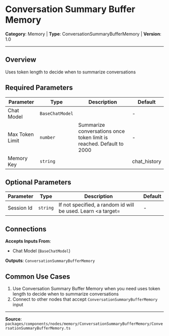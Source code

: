 # Conversation Summary Buffer Memory

**Category**: Memory | **Type**: ConversationSummaryBufferMemory | **Version**: 1.0

---

## Overview

Uses token length to decide when to summarize conversations

## Required Parameters

| Parameter | Type | Description | Default |
|-----------|------|-------------|---------|
| Chat Model | `BaseChatModel` |  | - |
| Max Token Limit | `number` | Summarize conversations once token limit is reached. Default to 2000 | - |
| Memory Key | `string` |  | chat_history |

## Optional Parameters

| Parameter | Type | Description | Default |
|-----------|------|-------------|---------|
| Session Id | `string` | If not specified, a random id will be used. Learn <a target= | - |

## Connections

**Accepts Inputs From**:
- Chat Model (`BaseChatModel`)

**Outputs**: `ConversationSummaryBufferMemory`

## Common Use Cases

1. Use Conversation Summary Buffer Memory when you need uses token length to decide when to summarize conversations
2. Connect to other nodes that accept `ConversationSummaryBufferMemory` input

---

**Source**: `packages/components/nodes/memory/ConversationSummaryBufferMemory/ConversationSummaryBufferMemory.ts`